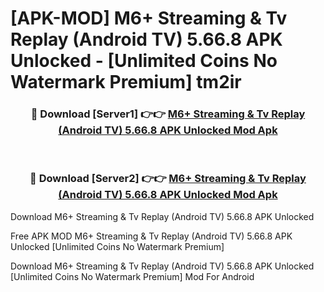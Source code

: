 # [APK-MOD] M6+   Streaming & Tv Replay (Android TV) 5.66.8 APK Unlocked - [Unlimited Coins No Watermark Premium] tm2ir



<div align="center">
<h3>🔴 Download [Server1] 👉👉 <a href="https://momento.my/?title=M6+___Streaming_&_Tv_Replay_(Android_TV)_5.66.8_APK_Unlocked">M6+   Streaming & Tv Replay (Android TV) 5.66.8 APK Unlocked Mod Apk</a></h3><br>

<h3>🔴 Download [Server2] 👉👉 <a href="https://momento.my/?title=M6+___Streaming_&_Tv_Replay_(Android_TV)_5.66.8_APK_Unlocked">M6+   Streaming & Tv Replay (Android TV) 5.66.8 APK Unlocked Mod Apk</a></h3>
</div>



Download M6+   Streaming & Tv Replay (Android TV) 5.66.8 APK Unlocked 

Free APK MOD M6+   Streaming & Tv Replay (Android TV) 5.66.8 APK Unlocked [Unlimited Coins No Watermark Premium]

Download M6+   Streaming & Tv Replay (Android TV) 5.66.8 APK Unlocked [Unlimited Coins No Watermark Premium] Mod For Android
